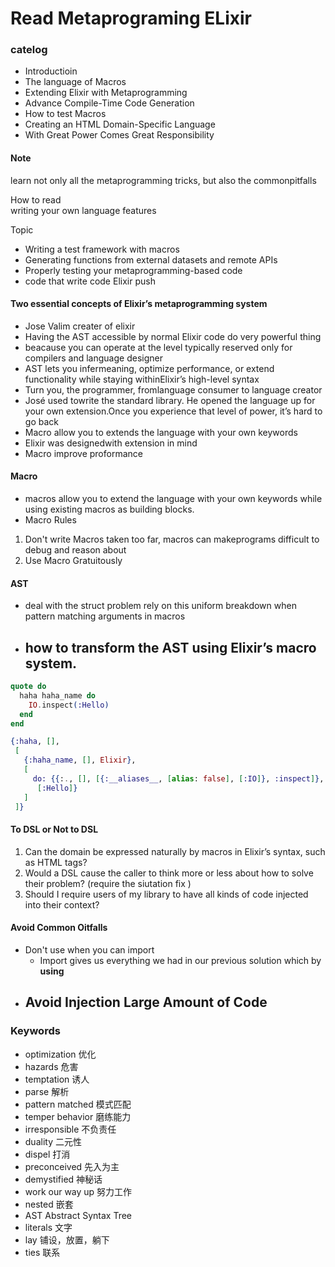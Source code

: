 # Read Metaprograming ELixir
### catelog
- Introductioin
- The language of Macros
- Extending Elixir with Metaprogramming 
- Advance Compile-Time Code Generation
- How to test Macros
- Creating an HTML Domain-Specific Language
- With Great Power Comes Great Responsibility

#### Note
learn not only all the metaprogramming tricks, but also the commonpitfalls   

How to read  
writing your own language features

Topic  
- Writing a test framework with macros  
- Generating functions from external datasets and remote APIs
- Properly testing your metaprogramming-based code
- code that write code  Elixir push

#### Two essential concepts of Elixir’s metaprogramming system 
- Jose Valim creater of elixir  
- Having the AST accessible by normal Elixir code do very powerful thing  
- beacause you can operate at the level typically reserved only for compilers and language designer  
- AST lets  you  infermeaning, optimize performance, or extend functionality while staying withinElixir’s high-level syntax
- Turn  you,  the  programmer,  fromlanguage consumer to language creator
-  José used towrite the standard library. He opened the language up for your own extension.Once you experience that level of power, it’s hard to go back
- Macro allow you to extends the language with your own keywords 
-  Elixir was designedwith extension in mind
- Macro improve proformance 

#### Macro
- macros allow you to extend the language
with your own keywords while using existing macros as building blocks.
- Macro Rules
1. Don't write Macros 
    taken too far, macros can makeprograms difficult to debug and reason about  
2. Use Macro Gratuitously

#### AST    

- deal with the struct problem
rely on this uniform breakdown when pattern matching
arguments in macros

-  how to transform the AST using Elixir’s macro system.
    - 

```elixir
quote do 
  haha haha_name do 
    IO.inspect(:Hello) 
  end 
end

{:haha, [],
 [
   {:haha_name, [], Elixir},
   [
     do: {{:., [], [{:__aliases__, [alias: false], [:IO]}, :inspect]}, [],
      [:Hello]}
   ]
 ]}
```

#### To DSL or Not to DSL
1. Can the domain be expressed naturally by macros in Elixir’s syntax, such
as HTML tags?  
2. Would a DSL cause the caller to think more or less about how to solve
their problem? (require the siutation fix )
3. Should I require users of my library to have all kinds of code injected into
their context?


#### Avoid Common Oitfalls
- Don't use when you can import
    - Import gives us everything we had in our previous solution which by __using__
- Avoid Injection Large Amount of Code
    - 






### Keywords

- optimization 优化
- hazards 危害
- temptation 诱人
- parse 解析
- pattern matched 模式匹配
- temper behavior 磨练能力
- irresponsible 不负责任
- duality 二元性
- dispel 打消
- preconceived 先入为主
- demystified 神秘话
- work our way up 努力工作
- nested 嵌套
- AST Abstract Syntax Tree
- literals 文字
- lay 铺设，放置，躺下
- ties 联系